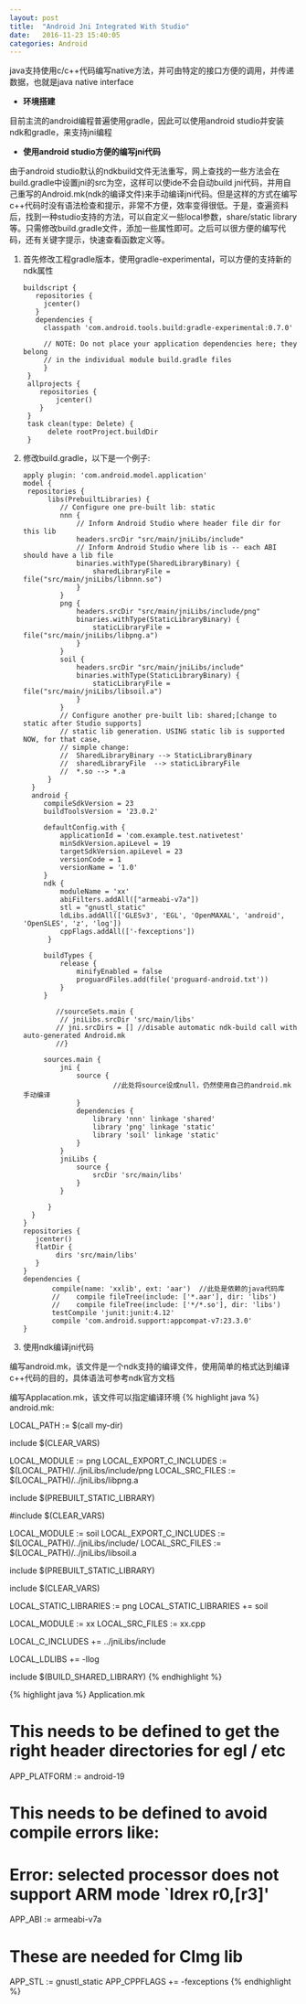 ```yaml
---
layout: post
title:  "Android Jni Integrated With Studio"
date:   2016-11-23 15:40:05
categories: Android
---
```


java支持使用c/c++代码编写native方法，并可由特定的接口方便的调用，并传递数据，也就是java native interface


* **环境搭建**

目前主流的android编程普遍使用gradle，因此可以使用android studio并安装ndk和gradle，来支持jni编程

* **使用android studio方便的编写jni代码**

由于android studio默认的ndkbuild文件无法重写，网上查找的一些方法会在build.gradle中设置jni的src为空，这样可以使ide不会自动build jni代码，并用自己重写的Android.mk(ndk的编译文件)来手动编译jni代码。但是这样的方式在编写c++代码时没有语法检查和提示，非常不方便，效率变得很低。于是，查遍资料后，找到一种studio支持的方法，可以自定义一些local参数，share/static library等。只需修改build.gradle文件，添加一些属性即可。之后可以很方便的编写代码，还有关键字提示，快速查看函数定义等。

  1. 首先修改工程gradle版本，使用gradle-experimental，可以方便的支持新的ndk属性

     ~~~~
     buildscript {  
        repositories {  
          jcenter()  
        }  
        dependencies {  
          classpath 'com.android.tools.build:gradle-experimental:0.7.0'  
     
          // NOTE: Do not place your application dependencies here; they belong  
          // in the individual module build.gradle files  
          }  
      }  
      allprojects {  
         repositories {  
             jcenter()  
         }    
      }  
      task clean(type: Delete) {  
           delete rootProject.buildDir  
      }  
     ~~~~

  2. 修改build.gradle，以下是一个例子:

     ~~~~
     apply plugin: 'com.android.model.application'
     model {
      repositories {
           libs(PrebuiltLibraries) {
              // Configure one pre-built lib: static
              nnn {
                  // Inform Android Studio where header file dir for this lib
                  headers.srcDir "src/main/jniLibs/include"
                  // Inform Android Studio where lib is -- each ABI should have a lib file
                  binaries.withType(SharedLibraryBinary) {
                      sharedLibraryFile = file("src/main/jniLibs/libnnn.so")
                  }
              }
              png {
                  headers.srcDir "src/main/jniLibs/include/png"
                  binaries.withType(StaticLibraryBinary) {
                      staticLibraryFile = file("src/main/jniLibs/libpng.a")
                  }
              }
              soil {
                  headers.srcDir "src/main/jniLibs/include"
                  binaries.withType(StaticLibraryBinary) {
                      staticLibraryFile = file("src/main/jniLibs/libsoil.a")
                  }
              }
              // Configure another pre-built lib: shared;[change to static after Studio supports]
              // static lib generation. USING static lib is supported NOW, for that case,
              // simple change:
              //  SharedLibraryBinary --> StaticLibraryBinary
              //  sharedLibraryFile  --> staticLibraryFile
              //  *.so --> *.a
           }
       } 
       android {
          compileSdkVersion = 23
          buildToolsVersion = '23.0.2'
     
          defaultConfig.with {
              applicationId = 'com.example.test.nativetest'
              minSdkVersion.apiLevel = 19
              targetSdkVersion.apiLevel = 23
              versionCode = 1
              versionName = '1.0'
          }
          ndk {
              moduleName = 'xx'
              abiFilters.addAll(["armeabi-v7a"])
              stl = "gnustl_static"
              ldLibs.addAll(['GLESv3', 'EGL', 'OpenMAXAL', 'android', 'OpenSLES', 'z', 'log'])
              cppFlags.addAll(['-fexceptions'])
           }

          buildTypes {
              release {
                  minifyEnabled = false
                  proguardFiles.add(file('proguard-android.txt'))
              }
          }
    
             //sourceSets.main {
              // jniLibs.srcDir 'src/main/libs'
             // jni.srcDirs = [] //disable automatic ndk-build call with auto-generated Android.mk         
             //}

          sources.main {
              jni {
                  source {
                           //此处将source设成null，仍然使用自己的android.mk手动编译
                  }
                  dependencies {
                      library 'nnn' linkage 'shared'
                      library 'png' linkage 'static'
                      library 'soil' linkage 'static'
                  }
              }
              jniLibs {
                  source {
                      srcDir 'src/main/libs'
                  }
              }
 
           }
       }
     }
     repositories {
        jcenter()
        flatDir {
             dirs 'src/main/libs'
        }
     }
     dependencies {
            compile(name: 'xxlib', ext: 'aar')  //此处是依赖的java代码库
            //    compile fileTree(include: ['*.aar'], dir: 'libs')
            //    compile fileTree(include: ['*/*.so'], dir: 'libs')
            testCompile 'junit:junit:4.12'
            compile 'com.android.support:appcompat-v7:23.3.0'
     }
     ~~~~

  3. 使用ndk编译jni代码

编写android.mk，该文件是一个ndk支持的编译文件，使用简单的格式达到编译c++代码的目的，具体语法可参考ndk官方文档

编写Applacation.mk，该文件可以指定编译环境
{% highlight java %}
android.mk:

LOCAL_PATH := $(call my-dir)

include $(CLEAR_VARS)

LOCAL_MODULE := png
LOCAL_EXPORT_C_INCLUDES := $(LOCAL_PATH)/../jniLibs/include/png
LOCAL_SRC_FILES := $(LOCAL_PATH)/../jniLibs/libpng.a

include $(PREBUILT_STATIC_LIBRARY)

#include $(CLEAR_VARS)

LOCAL_MODULE := soil
LOCAL_EXPORT_C_INCLUDES := $(LOCAL_PATH)/../jniLibs/include/
LOCAL_SRC_FILES := $(LOCAL_PATH)/../jniLibs/libsoil.a

include $(PREBUILT_STATIC_LIBRARY)

include $(CLEAR_VARS)

LOCAL_STATIC_LIBRARIES := png
LOCAL_STATIC_LIBRARIES += soil

LOCAL_MODULE    := xx
LOCAL_SRC_FILES  := xx.cpp

LOCAL_C_INCLUDES += ../jniLibs/include

LOCAL_LDLIBS += -llog

include $(BUILD_SHARED_LIBRARY)
{% endhighlight %}

{% highlight java %}
Application.mk

# This needs to be defined to get the right header directories for egl / etc
APP_PLATFORM   := android-19

# This needs to be defined to avoid compile errors like:
# Error: selected processor does not support ARM mode `ldrex r0,[r3]'
APP_ABI       := armeabi-v7a

# These are needed for CImg lib
APP_STL := gnustl_static
APP_CPPFLAGS += -fexceptions
{% endhighlight %}



